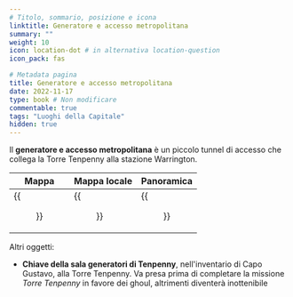 ```yaml
---
# Titolo, sommario, posizione e icona
linktitle: Generatore e accesso metropolitana
summary: ""
weight: 10
icon: location-dot # in alternativa location-question
icon_pack: fas

# Metadata pagina
title: Generatore e accesso metropolitana
date: 2022-11-17
type: book # Non modificare
commentable: true
tags: "Luoghi della Capitale"
hidden: true
---
```



<div class="fo3">

Il **generatore e accesso metropolitana** è un piccolo tunnel di accesso che collega la Torre Tenpenny alla stazione Warrington.

| Mappa | Mappa locale | Panoramica |
| ----- | ------------ | ---------- |
| {{<figure src="fo3/Warrington_Station_loc.webp">}}  | {{<figure src="fo3/Metro_Metro_Access_&_Generator.webp">}}  |  {{<figure src="fo3/Metro_access_and_generator.webp">}} |


Altri oggetti:
- **Chiave della sala generatori di Tenpenny**, nell'inventario di Capo Gustavo, alla Torre Tenpenny. Va presa prima di completare la missione *Torre Tenpenny* in favore dei ghoul, altrimenti diventerà inottenibile

</div>

